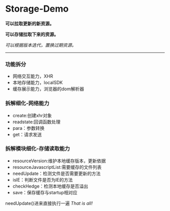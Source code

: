 # Storage-Demo
**可以拉取更新的新资源。**

__可以存储拉取下来的资源。__

_可以根据版本迭代，置换过期资源。_


***


### 功能拆分

- 网络交互能力，XHR
- 本地存储能力，localSDK
- 缓存展示能力，浏览器的dom解析器

### 拆解细化-网络能力

* create:创建xhr对象
* readstate:回调函数处理
* para：参数转换
* get：请求发送

### 拆解模块细化-存储读取能力

+ resourceVersion:维护本地缓存版本，更新依据
+ resourceJavascriptList:需要缓存的文件列表
+ needUpdate：检测文件是否需要更新的方法
+ isIE：判断文件是否为IE的方法
+ checkHedge：检测本地缓存是否溢出
+ save：保存缓存与startup相对应

needUpdate()进来直接执行一遍
*That is all!*

